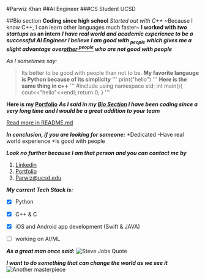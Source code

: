 #Parwiz Khan
##AI Engineer
###CS Student UCSD

##Bio section
**Coding since high school**
*Started out with C++*
~Because I know C++, I can learn other languages much faster~
**I worked with _two startups_ as an intern**
***I have real world and academic experience to be a successful AI Engineer***
***I believe I am good with <sub>people</sub> which gives me a slight advantage over<ins>other <sup>people</sup></ins> who are not good with people***

*As I sometimes say:*
>Its better to be good with people than not to be.
**My favorite langauge is Python  because of its simplicity**
'''
print("hello")
'''
**Here is the same thing in c++**
'''
#include <iostream>
using namespace std;
int main(){
    cout<<"hello"<<endl;
    return 0;
}
'''

**Here is my [Portfolio](https://parwizkhan.com)**
***As I said in my [Bio Section](#Bio-section) I have been coding since a very long time and I would be a great addition to your team***

[Read more in README.md](README.md)

***In conclusion, if you are looking for someone:***
*Dedicated
-Have real world experience
+Is good with people

***Look no further because I am that person and you can contact me by***
1. [Linkedin](https://linkedin.com/in/parrwiz)
2. [Portfolio](https://parwizkhan.com)
3. <a href="mailto:Parwiz\@ucsd.edu">Parwiz@ucsd.edu</a>
   

***My current Tech Stack is:***
- [x] Python
- [x] C++ & C
- [x] iOS and Android app development (Swift & JAVA)
- [ ] working on AI/ML
  
  




***As a great man once said:***
![Steve Jobs Quote](https://dreamwalk.com.au/wp-content/uploads/2020/03/Steve-Jobs-ding-in-universe-quote.jpg)


***I want to do something that can change the world as we see it***
![Another masterpiece](https://dreamwalk.com.au/wp-content/uploads/2020/03/Steve-Jobs-go-invent-tomorrow-quote.jpg)